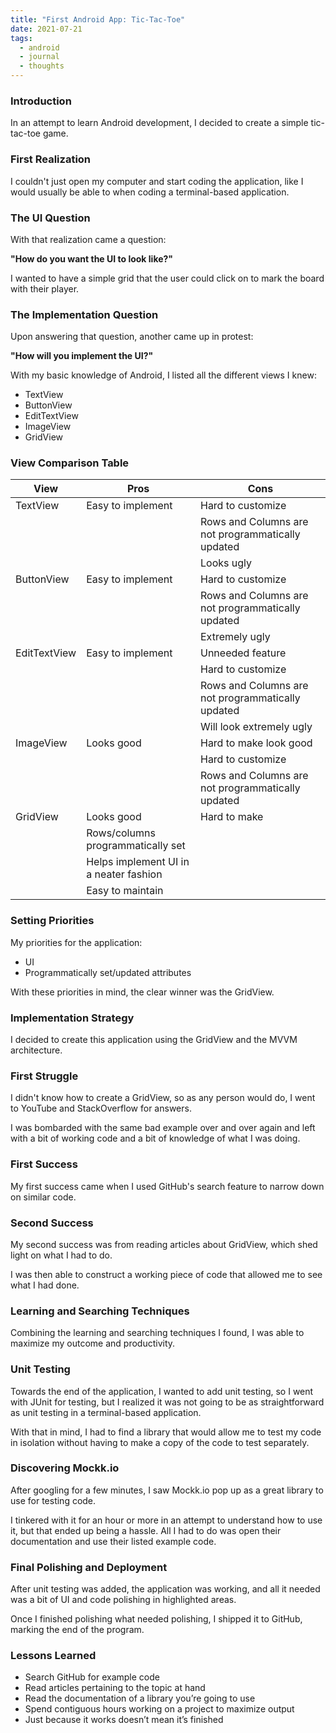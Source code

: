```yaml
---
title: "First Android App: Tic-Tac-Toe"
date: 2021-07-21
tags:
  - android
  - journal
  - thoughts
---
```

### Introduction
In an attempt to learn Android development, I decided to create a simple tic-tac-toe game.

### First Realization
I couldn't just open my computer and start coding the application, like I would usually be able to when coding a terminal-based application.

### The UI Question
With that realization came a question: 

**"How do you want the UI to look like?"**

I wanted to have a simple grid that the user could click on to mark the board with their player.

### The Implementation Question
Upon answering that question, another came up in protest:

**"How will you implement the UI?"**

With my basic knowledge of Android, I listed all the different views I knew:
- TextView
- ButtonView
- EditTextView
- ImageView
- GridView

### View Comparison Table
| View         | Pros                               | Cons                                            |
|--------------|------------------------------------|-------------------------------------------------|
| TextView     | Easy to implement                  | Hard to customize                               |
|              |                                    | Rows and Columns are not programmatically updated|
|              |                                    | Looks ugly                                      |
| ButtonView   | Easy to implement                  | Hard to customize                               |
|              |                                    | Rows and Columns are not programmatically updated|
|              |                                    | Extremely ugly                                  |
| EditTextView | Easy to implement                  | Unneeded feature                                |
|              |                                    | Hard to customize                               |
|              |                                    | Rows and Columns are not programmatically updated|
|              |                                    | Will look extremely ugly                        |
| ImageView    | Looks good                         | Hard to make look good                          |
|              |                                    | Hard to customize                               |
|              |                                    | Rows and Columns are not programmatically updated|
| GridView     | Looks good                         | Hard to make                                    |
|              | Rows/columns programmatically set  |                                                 |
|              | Helps implement UI in a neater fashion |                                                 |
|              | Easy to maintain                   |                                                 |

### Setting Priorities
My priorities for the application:
- UI
- Programmatically set/updated attributes

With these priorities in mind, the clear winner was the GridView.

### Implementation Strategy
I decided to create this application using the GridView and the MVVM architecture.

### First Struggle
I didn't know how to create a GridView, so as any person would do, I went to YouTube and StackOverflow for answers.

I was bombarded with the same bad example over and over again and left with a bit of working code and a bit of knowledge of what I was doing.

### First Success
My first success came when I used GitHub's search feature to narrow down on similar code.

### Second Success
My second success was from reading articles about GridView, which shed light on what I had to do.

I was then able to construct a working piece of code that allowed me to see what I had done.

### Learning and Searching Techniques
Combining the learning and searching techniques I found, I was able to maximize my outcome and productivity.

### Unit Testing
Towards the end of the application, I wanted to add unit testing, so I went with JUnit for testing, but I realized it was not going to be as straightforward as unit testing in a terminal-based application.

With that in mind, I had to find a library that would allow me to test my code in isolation without having to make a copy of the code to test separately.

### Discovering Mockk.io
After googling for a few minutes, I saw Mockk.io pop up as a great library to use for testing code.

I tinkered with it for an hour or more in an attempt to understand how to use it, but that ended up being a hassle. All I had to do was open their documentation and use their listed example code.

### Final Polishing and Deployment
After unit testing was added, the application was working, and all it needed was a bit of UI and code polishing in highlighted areas.

Once I finished polishing what needed polishing, I shipped it to GitHub, marking the end of the program.

### Lessons Learned
- Search GitHub for example code
- Read articles pertaining to the topic at hand
- Read the documentation of a library you’re going to use
- Spend contiguous hours working on a project to maximize output
- Just because it works doesn’t mean it’s finished
